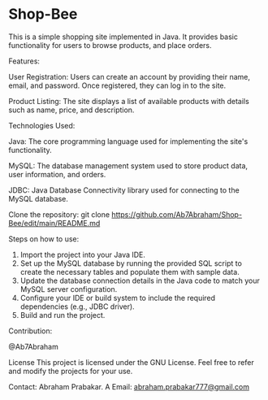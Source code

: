 # Shop-Bee
This is a simple shopping site implemented in Java. 
It provides basic functionality for users to browse products, and place orders.

Features:

User Registration: 
Users can create an account by providing their name, email, and password. Once registered, they can log in to the site.

Product Listing: 
The site displays a list of available products with details such as name, price, and description.

Technologies Used:

Java: 
The core programming language used for implementing the site's functionality.

MySQL:
The database management system used to store product data, user information, and orders.

JDBC: 
Java Database Connectivity library used for connecting to the MySQL database.


Clone the repository: git clone https://github.com/Ab7Abraham/Shop-Bee/edit/main/README.md

Steps on how to use:

1) Import the project into your Java IDE.
2) Set up the MySQL database by running the provided SQL script to create the necessary tables and populate them with sample data.
3) Update the database connection details in the Java code to match your MySQL server configuration.
4) Configure your IDE or build system to include the required dependencies (e.g., JDBC driver).
5) Build and run the project.

Contribution:

@Ab7Abraham

License
This project is licensed under the GNU License. Feel free to refer and modify the projects for your use.

Contact:
Abraham Prabakar. A
Email: abraham.prabakar777@gmail.com
